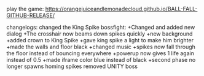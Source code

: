 play the game: https://orangejuiceandlemonadecloud.github.io/BALL-FALL-GITHUB-RELEASE/

changelogs:
changed the King Spike bossfight:
  +Changed and added new dialog
  +The crosshair now beams down spikes quickly
  +new background
  +added crown to King Spike
  +gave king spike a light to make him brighter
  +made the walls and floor black
  +changed music 
  +spikes now fall through the floor instead of bouncing everywhere
  +powerup now gives 1 life again instead of 0.5
  +made iframe color blue instead of black
  +second phase no longer spawns homing spikes
removed UNITY boss

